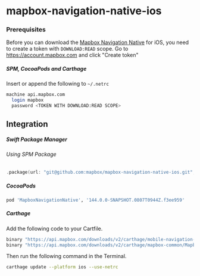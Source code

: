 # mapbox-navigation-native-ios

### Prerequisites

Before you can download the [Mapbox Navigation Native](https://github.com/mapbox/mapbox-navigation-native) for iOS, you need to create a token with `DOWNLOAD:READ` scope.
Go to https://account.mapbox.com and click "Create token"

##### SPM, CocoaPods and Carthage
Insert or append the following to `~/.netrc`

```bash
machine api.mapbox.com
  login mapbox
  password <TOKEN WITH DOWNLOAD:READ SCOPE>
```

## Integration

##### Swift Package Manager

###### Using SPM Package

```swift
.package(url: "git@github.com:mapbox/mapbox-navigation-native-ios.git", from: "144.0.0-SNAPSHOT.0807T0944Z.f3ee959"),
```

##### CocoaPods

```ruby
pod 'MapboxNavigationNative', '144.0.0-SNAPSHOT.0807T0944Z.f3ee959'
```

##### Carthage

Add the following code to your Cartfile.

```bash
binary "https://api.mapbox.com/downloads/v2/carthage/mobile-navigation-native/MapboxNavigationNative.json" == 144.0.0-SNAPSHOT.0807T0944Z.f3ee959
binary "https://api.mapbox.com/downloads/v2/carthage/mapbox-common/MapboxCommon-ios.json" == 24.0.0-beta.2
```

Then run the following command in the Terminal.
```bash
carthage update --platform ios --use-netrc
```

